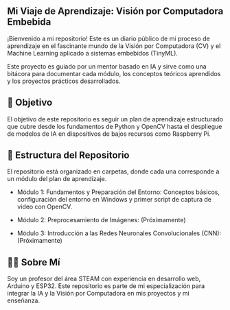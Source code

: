 ## **Mi Viaje de Aprendizaje: Visión por Computadora Embebida**
¡Bienvenido a mi repositorio! Este es un diario público de mi proceso de aprendizaje en el fascinante mundo de la Visión por Computadora (CV) y el Machine Learning aplicado a sistemas embebidos (TinyML).

Este proyecto es guiado por un mentor basado en IA y sirve como una bitácora para documentar cada módulo, los conceptos teóricos aprendidos y los proyectos prácticos desarrollados.

## 🎯 Objetivo
El objetivo de este repositorio es seguir un plan de aprendizaje estructurado que cubre desde los fundamentos de Python y OpenCV hasta el despliegue de modelos de IA en dispositivos de bajos recursos como Raspberry Pi.

## 📂 Estructura del Repositorio
El repositorio está organizado en carpetas, donde cada una corresponde a un módulo del plan de aprendizaje.

* Módulo 1: Fundamentos y Preparación del Entorno: Conceptos básicos, configuración del entorno en Windows y primer script de captura de video con OpenCV.

* Módulo 2: Preprocesamiento de Imágenes: (Próximamente)

* Módulo 3: Introducción a las Redes Neuronales Convolucionales (CNN): (Próximamente)



## 👨‍💻 Sobre Mí
Soy un profesor del área STEAM con experiencia en desarrollo web, Arduino y ESP32. Este repositorio es parte de mi especialización para integrar la IA y la Visión por Computadora en mis proyectos y mi enseñanza.